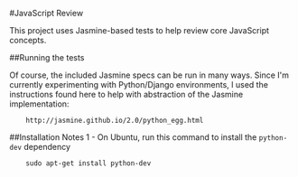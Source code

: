 #JavaScript Review

This project uses Jasmine-based tests to help review core JavaScript concepts.

##Running the tests

Of course, the included Jasmine specs can be run in many ways.  Since I'm currently
experimenting with Python/Django environments, I used the instructions found here
to help with abstraction of the Jasmine implementation:

		http://jasmine.github.io/2.0/python_egg.html

##Installation Notes
1 - On Ubuntu, run this command to install the `python-dev` dependency
		
		sudo apt-get install python-dev
